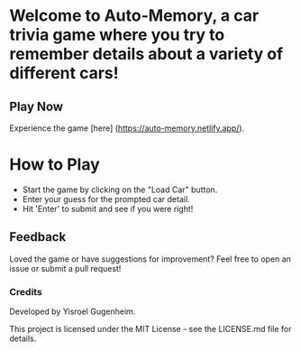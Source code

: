 

# Welcome to Auto-Memory, a car trivia game where you try to remember details about a variety of different cars!

## Play Now
Experience the game [here] (https://auto-memory.netlify.app/).

# How to Play
- Start the game by clicking on the "Load Car" button.
- Enter your guess for the prompted car detail.
- Hit 'Enter' to submit and see if you were right!

## Feedback
Loved the game or have suggestions for improvement? Feel free to open an issue or submit a pull request!

### Credits
Developed by Yisroel Gugenheim.

This project is licensed under the MIT License - see the LICENSE.md file for details.
